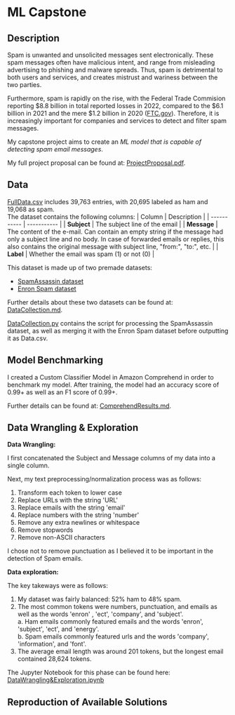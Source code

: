 # ML Capstone

## Description

Spam is unwanted and unsolicited messages sent electronically. These spam messages often have malicious intent, and range from misleading advertising to phishing and malware spreads. Thus, spam is detrimental to both users and services, and creates mistrust and wariness between the two parties. 

Furthermore, spam is rapidly on the rise, with the Federal Trade Commision reporting $8.8 billion in total reported losses in 2022, compared to the $6.1 billion in 2021 and the mere $1.2 billion in 2020 ([FTC.gov](https://www.ftc.gov/business-guidance/blog/2023/02/ftc-crunches-2022-numbers-see-where-scammers-continue-crunch-consumers)). Therefore, it is increasingly important for companies and services to detect and filter spam messages. 

My capstone project aims to create an *ML model that is capable of detecting spam email messages*. 

My full project proposal can be found at: [ProjectProposal.pdf](https://github.com/anastasiaarsky/ML_Capstone/blob/main/ProjectProposal.pdf).

## Data

[FullData.csv](https://github.com/anastasiaarsky/ML_Capstone/blob/main/FullData.csv.zip) includes 39,763 entries, with 20,695 labeled as ham and 19,068 as spam.    
The dataset contains the following columns:
| Column      | Description |
| ----------- | ----------- |
| **Subject**      | The subject line of the email        |
| **Message**   | The content of the e-mail. Can contain an empty string if the message had only a subject line and no body. In case of forwarded emails or replies, this also contains the original message with subject line, "from:", "to:", etc.        |
| **Label**   | Whether the email was spam (1) or not (0)          |
 
This dataset is made up of two premade datasets: 
- [SpamAssassin dataset](https://spamassassin.apache.org/old/publiccorpus/)
- [Enron Spam dataset](https://www2.aueb.gr/users/ion/data/enron-spam/)   

Further details about these two datasets can be found at: [DataCollection.md](https://github.com/anastasiaarsky/ML_Capstone/blob/main/DataCollection/DataCollection.md).

[DataCollection.py](https://github.com/anastasiaarsky/ML_Capstone/blob/main/DataCollection/DataCollection.py) contains the script for processing the SpamAssassin dataset, as well as merging it with the Enron Spam dataset before outputting it as Data.csv.   

## Model Benchmarking

I created a Custom Classifier Model in Amazon Comprehend in order to benchmark my model. After training, the model had an accuracy score of 0.99+ as well as an F1 score of 0.99+. 

Further details can be found at: [ComprehendResults.md](https://github.com/anastasiaarsky/ML_Capstone/blob/main/Benchmarking/ComprehendResults.md).

## Data Wrangling & Exploration

**Data Wrangling:**

I first concatenated the Subject and Message columns of my data into a single column. 

Next, my text preprocessing/normalization process was as follows:
1. Transform each token to lower case
2. Replace URLs with the string 'URL'
3. Replace emails with the string 'email'
4. Replace numbers with the string 'number'
5. Remove any extra newlines or whitespace
6. Remove stopwords
7. Remove non-ASCII characters

I chose not to remove punctuation as I believed it to be important in the detection of Spam emails.

**Data exploration:**

The key takeways were as follows:
1. My dataset was fairly balanced: 52% ham to 48% spam.
2. The most common tokens were numbers, punctuation, and emails as well as the words 'enron' , 'ect', 'company', and 'subject'.  
a. Ham emails commonly featured emails and the words 'enron', 'subject', 'ect', and 'energy'.   
b. Spam emails commonly featured urls and the words 'company', 'information', and 'font'.  
3. The average email length was around 201 tokens, but the longest email contained 28,624 tokens.


The Jupyter Notebook for this phase can be found here: [DataWrangling&Exploration.ipynb](https://github.com/anastasiaarsky/ML_Capstone/blob/main/DataWrangling%26Exploration.ipynb)

## Reproduction of Available Solutions

